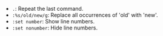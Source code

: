 
- `.`: Repeat the last command.
- `:%s/old/new/g`: Replace all occurrences of 'old' with 'new'.
- `:set number`: Show line numbers.
- `:set nonumber`: Hide line numbers.
